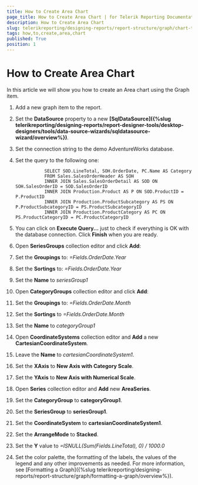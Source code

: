 ```yaml
---
title: How to Create Area Chart
page_title: How to Create Area Chart | for Telerik Reporting Documentation
description: How to Create Area Chart
slug: telerikreporting/designing-reports/report-structure/graph/chart-types/area-charts/how-to-create-area-chart
tags: how,to,create,area,chart
published: True
position: 1
---
```


# How to Create Area Chart



In this article we will show you how to create an Area chart using the Graph item.
      

1. Add a new graph item to the report.

1. Set the __DataSource__ property to a new __[SqlDataSource]({%slug telerikreporting/designing-reports/report-designer-tools/desktop-designers/tools/data-source-wizards/sqldatasource-wizard/overview%})__.

1. Set the connection string to the demo AdventureWorks database.

1. Set the query to the following one:

	
                  SELECT SOD.LineTotal, SOH.OrderDate, PC.Name AS Category
                  FROM Sales.SalesOrderHeader AS SOH 
                  INNER JOIN Sales.SalesOrderDetail AS SOD ON SOH.SalesOrderID = SOD.SalesOrderID 
                  INNER JOIN Production.Product AS P ON SOD.ProductID = P.ProductID 
                  INNER JOIN Production.ProductSubcategory AS PS ON P.ProductSubcategoryID = PS.ProductSubcategoryID 
                  INNER JOIN Production.ProductCategory AS PC ON PS.ProductCategoryID = PC.ProductCategoryID
                



1. You can click on __Execute Query...__ just to check if everything is OK with the database connection.
                  Click __Finish__ when you are ready.
                

1. Open 
            __SeriesGroups__ collection editor and click __Add__:

1. Set the __Groupings__ to: *=Fields.OrderDate.Year*

1. Set the __Sortings__ to: *=Fields.OrderDate.Year*

1. Set the __Name__ to *seriesGroup1*

1. Open 
              __CategoryGroups__ collection editor and click __Add__:
            

1. Set the __Groupings__ to: *=Fields.OrderDate.Month*

1. Set the __Sortings__ to *=Fields.OrderDate.Month*

1. Set the __Name__ to *categoryGroup1*

1. Open 
              __CoordinateSystems__ collection editor and __Add__ a new __CartesianCoordinateSystem__.
            

1. Leave the __Name__ to *cartesianCoordinateSystem1*.
                

1. Set the __XAxis__ to __New Axis with Category Scale__.
                

1. Set the __YAxis__ to __New Axis with Numerical Scale__.
                

1. Open __Series__ collection editor and __Add__ new __AreaSeries__.
            

1. Set the __CategoryGroup__ to __categoryGroup1__.
                

1. Set the __SeriesGroup__ to __seriesGroup1__.
                

1. Set the __CoordinateSystem__ to __cartesianCoordinateSystem1__.
                

1. Set the __ArrangeMode__ to __Stacked__.
                

1. Set the __Y__ value to *=ISNULL(Sum(Fields.LineTotal), 0) / 1000.0*

1. Set the color palette, the formatting of the labels, the values of the legend and any other improvements as needed.
            For more information, see [Formatting a Graph]({%slug telerikreporting/designing-reports/report-structure/graph/formatting-a-graph/overview%}).
            
